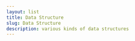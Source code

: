 ```yaml
---
layout: list
title: Data Structure
slug: Data Structure
description: various kinds of data structures
---
```

